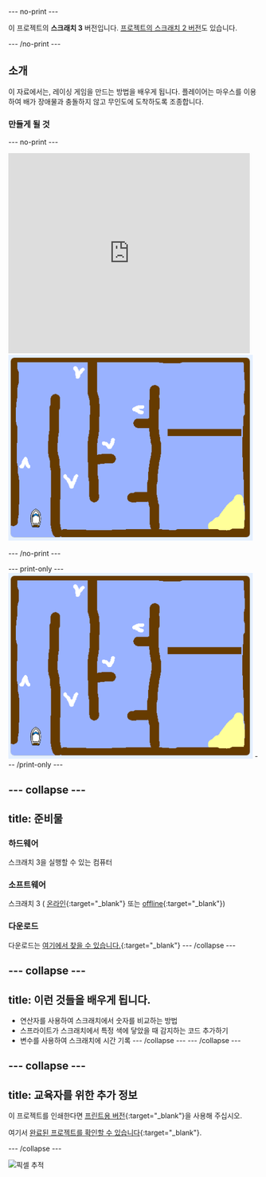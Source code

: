 --- no-print ---

이 프로젝트의 **스크래치 3** 버전입니다. [프로젝트의 스크래치 2 버전](https://projects.raspberrypi.org/ko-KR/projects/boat-race-scratch2)도 있습니다.

--- /no-print ---

## 소개

이 자료에서는, 레이싱 게임을 만드는 방법을 배우게 됩니다. 플레이어는 마우스를 이용하여 배가 장애물과 충돌하지 않고 무인도에 도착하도록 조종합니다.

### 만들게 될 것

--- no-print ---

<div class="scratch-preview">
  <iframe allowtransparency="true" width="485" height="402" src="https://scratch.mit.edu/projects/embed/333280338/?autostart=false" frameborder="0" scrolling="no"></iframe>
  <img src="images/boat_race_demo.png">
</div>

--- /no-print ---

--- print-only --- ![boat race demo](images/boat_race_demo.png) --- /print-only ---

--- collapse ---
---
title: 준비물
---

### 하드웨어

스크래치 3을 실행할 수 있는 컴퓨터

### 소프트웨어

스크래치 3 ( [온라인](https://rpf.io/scratchon){:target="_blank"} 또는 [offline](https://rpf.io/scratchoff){:target="_blank"})

### 다운로드

다운로드는 [여기에서 찾을 수 있습니다.](http://rpf.io/p/ko-KR/boat-race-go){:target="_blank"}
--- /collapse ---

--- collapse ---
---
title: 이런 것들을 배우게 됩니다.
---

- 연산자를 사용하여 스크래치에서 숫자를 비교하는 방법
- 스프라이트가 스크래치에서 특정 색에 닿았을 때 감지하는 코드 추가하기
- 변수를 사용하여 스크래치에 시간 기록 --- /collapse ---
--- /collapse ---

--- collapse ---
---
title: 교육자를 위한 추가 정보
---

이 프로젝트를 인쇄한다면 [프린트용 버전](https://projects.raspberrypi.org/ko-KR/projects/boat-race/print){:target="_blank"}을 사용해 주십시오.

여기서 [완료된 프로젝트를 확인할 수 있습니다](http://rpf.io/p/ko-KR/boat-race-get){:target="_blank"}.

--- /collapse ---

![픽셀 추적](https://code.org/api/hour/begin_codeclub_boatrace.png)